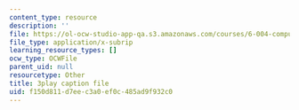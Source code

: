 ```yaml
---
content_type: resource
description: ''
file: https://ol-ocw-studio-app-qa.s3.amazonaws.com/courses/6-004-computation-structures-spring-2017/f150d811d7eec3a0ef0c485ad9f932c0_5mJd--JCwBI.srt
file_type: application/x-subrip
learning_resource_types: []
ocw_type: OCWFile
parent_uid: null
resourcetype: Other
title: 3play caption file
uid: f150d811-d7ee-c3a0-ef0c-485ad9f932c0
---
```


